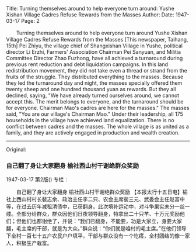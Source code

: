 Title: Turning themselves around to help everyone turn around: Yushe Xishan Village Cadres Refuse Rewards from the Masses
Author:
Date: 1947-03-17
Page: 2

　　Turning themselves around to help everyone turn around
    Yushe Xishan Village Cadres Refuse Rewards from the Masses
    [This newspaper, Taihang, 15th] Pei Zhiyu, the village chief of Shangxishan Village in Yushe, political director Li Erzhi, Farmers' Association Chairman Pei Sanyuan, and Militia Committee Director Zhao Fuzhong, have all achieved a turnaround during previous rent reduction and debt liquidation campaigns. In this land redistribution movement, they did not take even a thread or strand from the fruits of the struggle. They distributed everything to the masses. Because they led the turnaround day and night, the masses specially offered them twenty sheep and one hundred thousand yuan as rewards. But they all declined, saying, "We have already turned ourselves around, we cannot accept this. The merit belongs to everyone, and the turnaround should be for everyone. Chairman Mao's cadres are here for the masses." The masses said, "You are our village's Chairman Mao." Under their leadership, all 175 households in the village have achieved land equalization. There is no conflict between cadres and the masses. The whole village is as united as a family, and they are actively engaged in production and wealth creation.



<hr /> 

Original: 


### 自己翻了身让大家翻身  榆社西山村干谢绝群众奖励

1947-03-17
第2版()
专栏：

　　自己翻了身让大家翻身
    榆社西山村干谢绝群众奖励
    【本报太行十五日电】榆社上西山村村长裴志余、政治主任李二只、农会主席裴三元、武委会主任赵富中等，在过去历年减租清债中，已获翻身。此次填补运动中，对斗争果实未分一丝一缕。全部分给群众，群众因他们日夜领导翻身，特拿出二十只羊、十万元奖励他们；但他们也都谢绝了，并说：“我们已翻身，不能要，功是大家立，身要大家翻，毛主席的干部，就是为大众。”群众说：“你们就是咱村的毛主席。”在他们领导下全村一百七十五户农民户户填平，干部与群众没有一个圪瘩，全村团结的像一家人，积极生产栽富。
